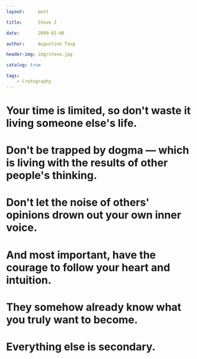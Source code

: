 ```yaml
---
layout:     post

title:      Steve J

date:       2099-01-06

author:     Augustine Tong

header-img: img/steve.jpg

catalog: true

tags:
    - Crptography
---
```


# Your time is limited, so don't waste it living someone else's life. 
# Don't be trapped by dogma — which is living with the results of other people's thinking. 

# Don't let the noise of others' opinions drown out your own inner voice. 
# And most important, have the courage to follow your heart and intuition. 
# They somehow already know what you truly want to become. 

# Everything else is secondary.
